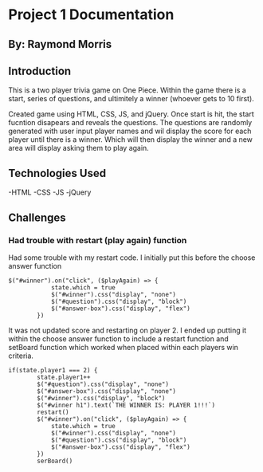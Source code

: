 # Project 1 Documentation
## By: Raymond Morris

## Introduction 

This is a two player trivia game on One Piece. Within the game there is a start, series of questions, and ultimitely a winner (whoever gets to 10 first). 

Created game using HTML, CSS, JS, and jQuery. Once start is hit, the start fucntion disapears and reveals the questions. The questions are randomly generated with user input player names and wil display the score for each player until there is a winner. Which will then display the winner and a new area will display asking them to play again.

## Technologies Used

-HTML
-CSS
-JS
-jQuery


## Challenges

### Had trouble with restart (play again) function 
Had some trouble with my restart code. I initially put this before the choose answer function
```
$("#winner").on("click", ($playAgain) => {
            state.which = true
            $("#winner").css("display", "none")
            $("#question").css("display", "block")
            $("#answer-box").css("display", "flex")
        })
```
It was not updated score and restarting on player 2. I ended up putting it within the choose answer function to include a restart function and setBoard function which worked when placed within each players win criteria.
```
if(state.player1 === 2) {
        state.player1++
        $("#question").css("display", "none")
        $("#answer-box").css("display", "none")
        $("#winner").css("display", "block")
        $("#winner h1").text(`THE WINNER IS: PLAYER 1!!!`)
        restart()
        $("#winner").on("click", ($playAgain) => {
            state.which = true
            $("#winner").css("display", "none")
            $("#question").css("display", "block")
            $("#answer-box").css("display", "flex")
        })
        serBoard()
```

<!-- #### Example table
| Column1 | Column2 |
|---------|---------|
| Thing1  | Thing2  |
| Thing3  | Thing4  | -->